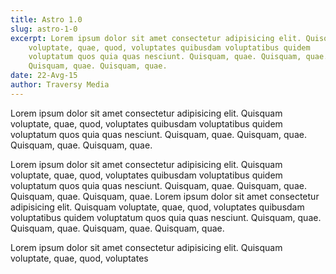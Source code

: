 ```yaml
---
title: Astro 1.0
slug: astro-1-0
excerpt: Lorem ipsum dolor sit amet consectetur adipisicing elit. Quisquam
    voluptate, quae, quod, voluptates quibusdam voluptatibus quidem
    voluptatum quos quia quas nesciunt. Quisquam, quae. Quisquam, quae.
    Quisquam, quae. Quisquam, quae.
date: 22-Avg-15
author: Traversy Media
---
```


Lorem ipsum dolor sit amet consectetur adipisicing elit. Quisquam
voluptate, quae, quod, voluptates quibusdam voluptatibus quidem
voluptatum quos quia quas nesciunt. Quisquam, quae. Quisquam, quae.
Quisquam, quae. Quisquam, quae.

Lorem ipsum dolor sit amet consectetur adipisicing elit. Quisquam
voluptate, quae, quod, voluptates quibusdam voluptatibus quidem
voluptatum quos quia quas nesciunt. Quisquam, quae. Quisquam, quae.
Quisquam, quae. Quisquam, quae. Lorem ipsum dolor sit amet consectetur adipisicing elit. Quisquam
voluptate, quae, quod, voluptates quibusdam voluptatibus quidem
voluptatum quos quia quas nesciunt. Quisquam, quae. Quisquam, quae.
Quisquam, quae. Quisquam, quae.

Lorem ipsum dolor sit amet consectetur adipisicing elit. Quisquam
voluptate, quae, quod, voluptates 